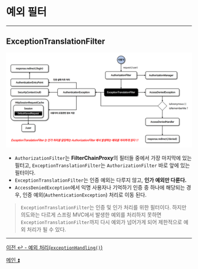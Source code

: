 # 예외 필터

---

## ExceptionTranslationFilter

![img_1.png](image/img_1.png)

- `AuthorizationFilter`는 **FilterChainProxy**의 필터들 중에서 가장 마지막에 있는 필터고, `ExceptionTranslationFilter`는 `AuthorizationFilter` 바로 앞에 있는 필터이다.
- `ExceptionTranslationFilter`는 인증 예외는 다루지 않고, **인가 예외만 다룬다.**
- `AccessDeniedException`에서 익명 사용자나 기억하기 인증 중 하나에 해당되는 경우, 인증 예외(`AuthenticationException`) 처리로 이동 된다.
> `ExceptionTranslationFilter`는 인증 및 인가 처리를 위한 필터이다. 하지만 의도와는 다르게 스프링 MVC에서 발생한 예외를 처리하지 못하면 `ExceptionTranslationFilter`까지 다시 예외가 넘어가게 되어 
    제한적으로 예외 처리가 될 수 있다.

---

[이전 ↩️ - 예외 처리(`exceptionHandling()`)](https://github.com/genesis12345678/TIL/blob/main/Spring/security/exception/ExceptionHandling.md)

[메인 ⏫](https://github.com/genesis12345678/TIL/blob/main/Spring/security/main.md)